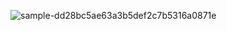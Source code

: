 ![sample-dd28bc5ae63a3b5def2c7b5316a0871e](https://user-images.githubusercontent.com/69049805/210661255-9073b9c7-fca2-4b38-a20e-26c69a64fb6e.jpg)

